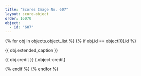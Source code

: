 ```yaml
---
title: "Scores Image No. 607"
layout: score-object
order: 16070
object:
  - id: "607"
---
```


{% for obj in objects.object_list %}
{% if obj.id == object[0].id %}

{{ obj.extended_caption }}

{{ obj.credit }} {.object-credit}

{% endif %}
{% endfor %}
